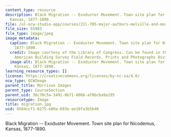 ```yaml
---
content_type: resource
description: Black Migration -- Exoduster Movement. Town site plan for Nicodemus,
  Kansas, 1877-1890.
file: /ol-ocw-studio-app/courses/21l-705-major-authors-melville-and-morrison-fall-2003/8564ccf16275e80a693eee10fa3b5b40_migration.jpg
file_size: 55983
file_type: image/jpeg
image_metadata:
  caption: Black Migration -- Exoduster Movement. Town site plan for Nicodemus, Kansas,
    1877-1890.
  credit: Image courtesy of the Library of Congress. Can be found in the Historic
    American Building Survey Field Records, Prints and Photographs Division (109).
  image-alt: Black Migration -- Exoduster Movement. Town site plan for Nicodemus,
    Kansas, 1877-1890.
learning_resource_types: []
license: https://creativecommons.org/licenses/by-nc-sa/4.0/
ocw_type: OCWImage
parent_title: Morrison Images
parent_type: CourseSection
parent_uid: 38c70c5a-3491-0b71-6066-af8bcba9a195
resourcetype: Image
title: migration.jpg
uid: 8564ccf1-6275-e80a-693e-ee10fa3b5b40
---
```

Black Migration -- Exoduster Movement. Town site plan for Nicodemus, Kansas, 1877-1890.